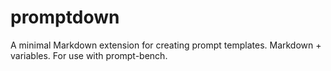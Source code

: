# promptdown
A minimal Markdown extension for creating prompt templates. Markdown + variables. For use with prompt-bench.
